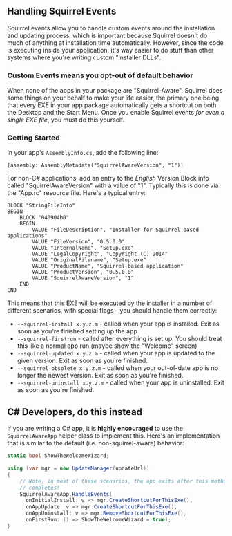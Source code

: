 ## Handling Squirrel Events

Squirrel events allow you to handle custom events around the installation and updating process, which is important because Squirrel doesn't do much of anything at installation time automatically. However, since the code is executing inside your application, it's way easier to do stuff than other systems where you're writing custom "installer DLLs".

### Custom Events means you opt-out of default behavior

When none of the apps in your package are "Squirrel-Aware", Squirrel does some things on your behalf to make your life easier, the primary one being that every EXE in your app package automatically gets a shortcut on both the Desktop and the Start Menu. Once you enable Squirrel events *for even a single EXE file*, you must do this yourself.

### Getting Started

In your app's `AssemblyInfo.cs`, add the following line:

```
[assembly: AssemblyMetadata("SquirrelAwareVersion", "1")]
```

For non-C# applications, add an entry to the *English* Version Block info called "SquirrelAwareVersion" with a value of "1". Typically this is done via the "App.rc" resource file. Here's a typical entry:

```
BLOCK "StringFileInfo"
BEGIN
    BLOCK "040904b0"
    BEGIN
        VALUE "FileDescription", "Installer for Squirrel-based applications"
        VALUE "FileVersion", "0.5.0.0"
        VALUE "InternalName", "Setup.exe"
        VALUE "LegalCopyright", "Copyright (C) 2014"
        VALUE "OriginalFilename", "Setup.exe"
        VALUE "ProductName", "Squirrel-based application"
        VALUE "ProductVersion", "0.5.0.0"
        VALUE "SquirrelAwareVersion", "1"
    END
END
```

This means that this EXE will be executed by the installer in a number of different scenarios, with special flags - you should handle them correctly:

* `--squirrel-install x.y.z.m` - called when your app is installed. Exit as soon as you're finished setting up the app
* `--squirrel-firstrun` - called after everything is set up. You should treat this like a normal app run (maybe show the "Welcome" screen)
* `--squirrel-updated x.y.z.m` - called when your app is updated to the given version. Exit as soon as you're finished.
* `--squirrel-obsolete x.y.z.m` - called when your out-of-date app is no longer the newest version. Exit as soon as you're finished.
* `--squirrel-uninstall x.y.z.m` - called when your app is uninstalled. Exit as soon as you're finished.

## C# Developers, do this instead

If you are writing a C# app, it is **highly encouraged** to use the `SquirrelAwareApp` helper class to implement this. Here's an implementation that is similar to the default (i.e. non-squirrel-aware) behavior:

```cs
static bool ShowTheWelcomeWizard;

using (var mgr = new UpdateManager(updateUrl))
{
    // Note, in most of these scenarios, the app exits after this method
    // completes!
    SquirrelAwareApp.HandleEvents(
      onInitialInstall: v => mgr.CreateShortcutForThisExe(),
      onAppUpdate: v => mgr.CreateShortcutForThisExe(),
      onAppUninstall: v => mgr.RemoveShortcutForThisExe(),
      onFirstRun: () => ShowTheWelcomeWizard = true);
}
```
